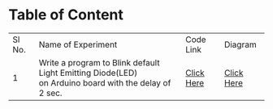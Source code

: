 # Table of Content

<table>
<tr><b><td>Sl No.</td><td>Name of Experiment</td><td>Code Link</td><td>Diagram</td></b></tr>

<tr>
<td>1</td>
<td> Write a program to Blink default Light Emitting Diode(LED)<br> on Arduino board with the delay of 2 sec.</td>
<td><a href="https://github.com/rpkc/O-level-IoT-Project-Codes/blob/main/Blink/Blink.ino">Click Here</a></td>
<td><a href="https://raw.githubusercontent.com/rpkc/O-level-IoT-Project-Codes/main/Blink/Blink.png">Click Here</a></td>
</tr>





</table>
